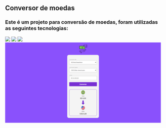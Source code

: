 <h2>Conversor de moedas</h2>
<h3>Este é um projeto para conversão de moedas, foram utilizadas as seguintes tecnologias:</h3>
<img width= 75px src="https://img.shields.io/badge/HTML5-E34F26?style=for-the-badge&logo=html5&logoColor=white">
<img width= 75px src="https://img.shields.io/badge/CSS-239120?&style=for-the-badge&logo=css3&logoColor=white">
<img width= 80px src="https://img.shields.io/badge/JavaScript-323330?style=for-the-badge&logo=javascript&logoColor=F7DF1E">
<img src="https://github.com/TatiVeras/Conversor-de-moeda/blob/main/assets/Conversor%20de%20moedas.png?raw=true" >

